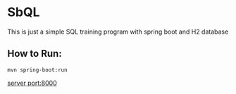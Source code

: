 # SbQL
This is just a simple SQL training program with spring boot and H2 database


## How to Run:

```
mvn spring-boot:run
```

[server port:8000](http://localhost:8000/)